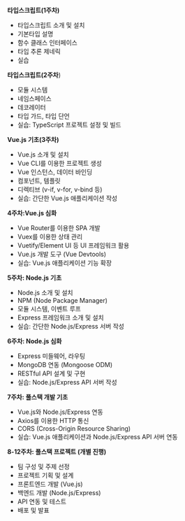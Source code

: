 **타입스크립트(1주차)**

- 타입스크립트 소개 및 설치
- 기본타입 설명
- 함수 클래스 인터페이스
- 타입 추론 제네릭
- 실습  



**타입스크립트(2주차**) 

- 모듈 시스템
- 네임스페이스
- 데코레이터
- 타입 가드, 타입 단언  
- 실습: TypeScript 프로젝트 설정 및 빌드  

**Vue.js 기초\(3주차)**  
 
- Vue.js 소개 및 설치
- Vue CLI를 이용한 프로젝트 생성
- Vue 인스턴스, 데이터 바인딩
- 컴포넌트, 템플릿
- 디렉티브 (v-if, v-for, v-bind 등)
- 실습: 간단한 Vue.js 애플리케이션 작성   

 **4주차:Vue.js 심화**

- Vue Router를 이용한 SPA 개발
- Vuex를 이용한 상태 관리
- Vuetify/Element UI 등 UI 프레임워크 활용
- Vue.js 개발 도구 (Vue Devtools)
- 실습: Vue.js 애플리케이션 기능 확장

**5주차: Node.js 기초**

- Node.js 소개 및 설치
- NPM (Node Package Manager)
- 모듈 시스템, 이벤트 루프
- Express 프레임워크 소개 및 설치
- 실습: 간단한 Node.js/Express 서버 작성

**6주차: Node.js 심화**

- Express 미들웨어, 라우팅
- MongoDB 연동 (Mongoose ODM)
- RESTful API 설계 및 구현
- 실습: Node.js/Express API 서버 작성

**7주차: 풀스택 개발 기초**

- Vue.js와 Node.js/Express 연동
- Axios를 이용한 HTTP 통신
- CORS (Cross-Origin Resource Sharing)
- 실습: Vue.js 애플리케이션과 Node.js/Express API 서버 연동

**8-12주차: 풀스택 프로젝트 (개별 진행)**

- 팀 구성 및 주제 선정
- 프로젝트 기획 및 설계
- 프론트엔드 개발 (Vue.js)
- 백엔드 개발 (Node.js/Express)
- API 연동 및 테스트
- 배포 및 발표
